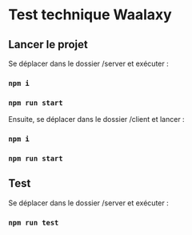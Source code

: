 # Test technique Waalaxy

## Lancer le projet
Se déplacer dans le dossier /server et exécuter :
### `npm i`
### `npm run start`

Ensuite, se déplacer dans le dossier /client et lancer :
### `npm i`
### `npm run start`

## Test
Se déplacer dans le dossier /server et exécuter :
### `npm run test`